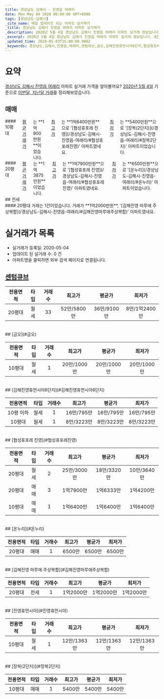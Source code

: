 ```yaml
---
title: 경상남도 김해시 - 진영읍 여래리
date: Mon May 04 2020 00:00:00 GMT+0900
tags: [경상남도-김해시]
_site_name: 매일 업데이트 되는 아파트 실거래가
_title: 경상남도 김해시 진영읍 여래리 아파트 실거래가
_description: 2020년 5월 4일 경상남도 김해시 진영읍 여래리 아파트 실거래 정보입니다. 8건 아파트 정보가 있습니다.
_excerpt: 2020년 5월 4일 경상남도 김해시 진영읍 여래리 아파트 실거래 정보입니다. 8건 아파트 정보가 있습니다.
_updated_time: 2020-05-03T15:00:00.000Z
_keywords: 경상남도,김해시,진영읍,여래리,센텀큐브,금오,김해진영휴먼시아6단지,협성휴포레 진영,온누리,김해진영 마루애 주상복합,진영휴먼시아,장복(2단지)
---
```





# 요약
<ins>경상남도 김해시 진영읍 여래리</ins> 아파트 실거래 가격을 알아볼까요? <ins>2020년 5월 4일</ins> 기준으로 <ins>이번달, 지난달 거래</ins>를 정리해보았습니다.

## 매매
<div class="container">
<div class="six columns" markdown="1">
#### 10평대
<ins>평균 거래가</ins>는 **1억900만원**이었습니다. <ins>최고가</ins>는 **1억6400만원**으로 '[협성휴포레 진영](/경상남도-김해시-진영읍-여래리/#협성휴포레진영)' 아파트였네요. <ins>최저가</ins>는 **5400만원**으로 '[장복(2단지)](/경상남도-김해시-진영읍-여래리/#장복2단지)' 아파트이었습니다.
</div>
<div class="six columns" markdown="1">
#### 20평대
<ins>평균 거래가</ins>는 **1억3875만원**이었습니다. <ins>최고가</ins>는 **1억7900만원**으로 '[협성휴포레 진영](/경상남도-김해시-진영읍-여래리/#협성휴포레진영)' 아파트였네요. <ins>최저가</ins>는 **6500만원**으로 '[온누리](/경상남도-김해시-진영읍-여래리/#온누리)' 아파트이었습니다.
</div>
</div>
## 전세
<div class="container">
<div class="twelve columns" markdown="1">
#### 20평대
거래는 1건이었습니다. 거래가 **1억2000만원**, '[김해진영 마루애 주상복합](/경상남도-김해시-진영읍-여래리/#김해진영마루애주상복합)' 아파트였네요.
</div>
</div>



# 실거래가 목록
- 실거래가 등록일: 2020-05-04
- 업데이트 된 실거래 수: 0 건
- 아파트명을 클릭하면 외부 검색 페이지로 연결됩니다.

## [센텀큐브](#센텀큐브)

|전용면적|타입|거래수|최고가|평균가|최저가|
|:---:|:---:|:---:|:---:|:---:|:---:|
|20평대|<span class="deal-type-3">월세</span>|33|52만/5800만|36만/9100만|8만/1억2400만|

<br/>
## [금오](#금오)

|전용면적|타입|거래수|최고가|평균가|최저가|
|:---:|:---:|:---:|:---:|:---:|:---:|
|10평대|<span class="deal-type-3">월세</span>|1|20만/1000만|20만/1000만|20만/1000만|

<br/>
## [김해진영휴먼시아6단지](#김해진영휴먼시아6단지)

|전용면적|타입|거래수|최고가|평균가|최저가|
|:---:|:---:|:---:|:---:|:---:|:---:|
|10평 이하|<span class="deal-type-3">월세</span>|1|16만/795만|16만/795만|16만/795만|
|10평대|<span class="deal-type-3">월세</span>|1|8만/3223만|8만/3223만|8만/3223만|

<br/>
## [협성휴포레 진영](#협성휴포레진영)

|전용면적|타입|거래수|최고가|평균가|최저가|
|:---:|:---:|:---:|:---:|:---:|:---:|
|20평대|<span class="deal-type-3">월세</span>|2|25만/3000만|18만/3320만|10만/3640만|
|20평대|<span class="deal-type-1">매매</span>|3|1억7900만|1억6333만|1억4200만|
|10평대|<span class="deal-type-1">매매</span>|1|1억6400만|1억6400만|1억6400만|

<br/>
## [온누리](#온누리)

|전용면적|타입|거래수|최고가|평균가|최저가|
|:---:|:---:|:---:|:---:|:---:|:---:|
|20평대|<span class="deal-type-1">매매</span>|1|6500만|6500만|6500만|

<br/>
## [김해진영 마루애 주상복합](#김해진영마루애주상복합)

|전용면적|타입|거래수|최고가|평균가|최저가|
|:---:|:---:|:---:|:---:|:---:|:---:|
|20평대|<span class="deal-type-2">전세</span>|1|1억2000만|1억2000만|1억2000만|

<br/>
## [진영휴먼시아](#진영휴먼시아)

|전용면적|타입|거래수|최고가|평균가|최저가|
|:---:|:---:|:---:|:---:|:---:|:---:|
|10평대|<span class="deal-type-3">월세</span>|1|12만/1363만|12만/1363만|12만/1363만|

<br/>
## [장복(2단지)](#장복2단지)

|전용면적|타입|거래수|최고가|평균가|최저가|
|:---:|:---:|:---:|:---:|:---:|:---:|
|10평대|<span class="deal-type-1">매매</span>|1|5400만|5400만|5400만|

<br/>



